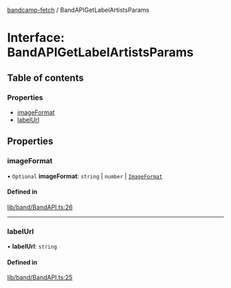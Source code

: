 [bandcamp-fetch](../README.md) / BandAPIGetLabelArtistsParams

# Interface: BandAPIGetLabelArtistsParams

## Table of contents

### Properties

- [imageFormat](BandAPIGetLabelArtistsParams.md#imageformat)
- [labelUrl](BandAPIGetLabelArtistsParams.md#labelurl)

## Properties

### imageFormat

• `Optional` **imageFormat**: `string` \| `number` \| [`ImageFormat`](ImageFormat.md)

#### Defined in

[lib/band/BandAPI.ts:26](https://github.com/patrickkfkan/bandcamp-fetch/blob/7815c68/src/lib/band/BandAPI.ts#L26)

___

### labelUrl

• **labelUrl**: `string`

#### Defined in

[lib/band/BandAPI.ts:25](https://github.com/patrickkfkan/bandcamp-fetch/blob/7815c68/src/lib/band/BandAPI.ts#L25)
